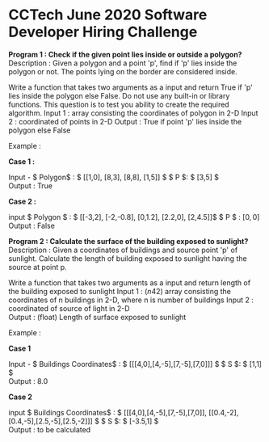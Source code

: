 # CCTech June 2020 Software Developer Hiring Challenge

<b>Program 1 : Check if the given point lies inside or outside a polygon?</b><br>
Description : Given a polygon and a point 'p', find if 'p' lies inside the polygon or not. The points lying on the border are considered inside.

	
Write a function that takes two arguments as a input and return True if 'p' lies inside the polygon else False.
Do not use any built-in or library functions. This question is to test you ability to create the required algorithm.
Input 1 : array consisting the coordinates of polygon in 2-D
Input 2 : coordinated of points in 2-D
Output : True if point 'p' lies inside the polygon else False

Example :

<b>Case 1 :</b>

Input -
$ Polygon$ : $ [[1,0], [8,3], [8,8], [1,5]] $
$ P $: $ [3,5] $
<br>Output : True

<b>Case 2 :</b>

input
$ Polygon $ : $ [[-3,2], [-2,-0.8], [0,1.2], [2.2,0], [2,4.5]]$
$ P $ : $[0,0]$
<br>Output : False



<b>Program 2 : Calculate the surface of the building exposed to sunlight?</b><br>
Description : Given a coordinates of buildings and source point 'p' of sunlight. Calculate the length of building exposed to sunlight having the source at point p.




Write a function that takes two arguments as a input and return length of the building exposed to sunlight
Input 1 : $(n42)$ array consisting the coordinates of n buildings in 2-D, where n is number of buildings
Input 2 : coordinated of source of light in 2-D
<br>Output : (float) Length of surface exposed to sunlight

Example :

<b>Case 1</b>

Input -
$ Buildings Coordinates$ : $ [[[4,0],[4,-5],[7,-5],[7,0]]] $
$ S $: $ [1,1] $
<br>Output : 8.0

<b>Case 2</b>

input
$ Buildings Coordinates$ : $ [[[4,0],[4,-5],[7,-5],[7,0]], [[0.4,-2],[0.4,-5],[2.5,-5],[2.5,-2]]] $
$ S $: $ [-3.5,1] $
<br>Output : to be calculated
